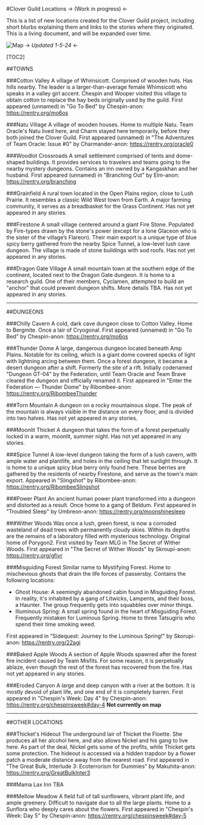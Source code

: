 #Clover Guild Locations
-> (Work in progress) <-

This is a list of new locations created for the Clover Guild project, including short blurbs explaining them and links to the stories where they originated. This is a living document, and will be expanded over time.

![Map](https://files.catbox.moe/2zu9ru.png)
-> *Updated 1-5-24* <-

[TOC2]

##TOWNS

###Cotton Valley
A village of Whimsicott. Comprised of wooden huts. Has hills nearby. The leader is a larger-than-average female Whimsicott who speaks in a valley girl accent. Chespin and Wooper visited this village to obtain cotton to replace the hay beds originally used by the guild.
First appeared (unnamed) in "Go To Bed" by Chespin-anon: https://rentry.org/mo6os

###Natu Village
A village of wooden houses. Home to multiple Natu. Team Oracle's Natu lived here, and Charm stayed here temporarily, before they both joined the Clover Guild.
First appeared (unnamed) in "The Adventures of Team Oracle: Issue #0" by Charmander-anon: https://rentry.org/oracle0

###Woodlot Crossroads
A small settlement comprised of tents and dome-shaped buildings. It provides services to travelers and teams going to the nearby mystery dungeons. Contains an inn owned by a Kangaskhan and her husband.
First appeared (unnamed) in "Branching Out" by Elm-anon: https://rentry.org/branching

###Grainfield
A rural town located in the Open Plains region, close to Lush Prairie. It resembles a classic Wild West town from Earth. A major farming community, it serves as a breadbasket for the Grass Continent.
Has not yet appeared in any stories.

###Firestone
A small village centered around a giant Fire Stone. Populated by Fire-types drawn by the stone's power (except for a lone Glaceon who is the sister of the village’s Flareon). Their main export is a unique type of blue spicy berry gathered from the nearby Spice Tunnel, a low-level lush cave dungeon. The village is made of stone buildings with sod roofs.
Has not yet appeared in any stories.

###Dragon Gate Village
A small mountain town at the southern edge of the continent, located next to the Dragon Gate dungeon. It is home to a research guild. One of their members, Cyclamen, attempted to build an "anchor" that could prevent dungeon shifts. More details TBA.
Has not yet appeared in any stories.


---


##DUNGEONS

###Chilly Cavern
A cold, dark cave dungeon close to Cotton Valley. Home to Bergmite. Once a lair of Cryogonal.
First appeared (unnamed) in "Go To Bed" by Chespin-anon: https://rentry.org/mo6os

###Thunder Dome
A large, dangerous dungeon located beneath Amp Plains. Notable for its ceiling, which is a giant dome covered specks of light with lightning arcing between them. Once a forest dungeon, it became a desert dungeon after a shift. Formerly the site of a rift. Initially codenamed "Dungeon GT-04" by the Federation, until Team Oracle and Team Brave cleared the dungeon and officially renamed it.
First appeared in "Enter the Federation — Thunder Dome" by Ribombee-anon: https://rentry.org/RibombeeThunder

###Torn Mountain
A dungeon on a rocky mountainous slope. The peak of the mountain is always visible in the distance on every floor, and is divided into two halves.
Has not yet appeared in any stories.

###Moonlit Thicket
A dungeon that takes the form of a forest perpetually locked in a warm, moonlit, summer night.
Has not yet appeared in any stories.

###Spice Tunnel
A low-level dungeon taking the form of a lush cavern, with ample water and plantlife, and holes in the ceiling that let sunlight through. It is home to a unique spicy blue berry only found here. These berries are gathered by the residents of nearby Firestone, and serve as the town's main export.
Appeared in "Slingshot" by Ribombee-anon: https://rentry.org/RibombeeSlingshot

###Power Plant
An ancient human power plant transformed into a dungeon and distorted as a result. Once home to a gang of Beldum.
First appeared in "Troubled Sleep" by Umbreon-anon: https://rentry.org/moonshinesleep

###Wither Woods
Was once a lush, green forest, is now a corroded wasteland of dead trees with permanently cloudy skies. Within its depths are the remains of a laboratory filled with mysterious technology. Original home of Porygon2. First visited by Team MLG in The Secret of Wither Woods.
First appeared in "The Secret of Wither Woods" by Skroupi-anon: https://rentry.org/gfivr

###Misguiding Forest
Similar name to Mystifying Forest. Home to mischevious ghosts that drain the life forces of passersby. Contains the following locations:
- Ghost House: A seemingly abandoned cabin found in Misguiding Forest. In reality, it's inhabited by a gang of Litwicks, Lampents, and their boss, a Haunter. The group frequently gets into squabbles over minor things.
- Illuminous Spring: A small spring found in the heart of Misguiding Forest. Frequently mistaken for Luminous Spring. Home to three Tatsugiris who spend their time smoking weed.

First appeared in "Sidequest: Journey to the Luminous Spring!" by Skorupi-anon: https://rentry.org/22agi

###Baked Apple Woods
A section of Apple Woods spawned after the forest fire incident caused by Team Misfits. For some reason, it is perpetually ablaze, even though the rest of the forest has recovered from the fire.
Has not yet appeared in any stories.

###Eroded Canyon
A large and deep canyon with a river at the bottom. It is mostly devoid of plant life, and one end of it is completely barren.
First appeared in "Chespin's Week: Day 4" by Chespin-anon: https://rentry.org/chespinsweek#day-4
**Not currently on map**


---


##OTHER LOCATIONS

###Thicket's Hideout
The underground lair of Thicket the Floette. She produces all her alcohol here, and also allows Nickel and his gang to live here. As part of the deal, Nickel gets some of the profits, while Thicket gets some protection. The hideout is accessed via a hidden trapdoor by a flower patch a moderate distance away from the nearest road.
First appeared in "The Great Bulk, Interlude 3: Ecoterrorism for Dummies" by Makuhita-anon: https://rentry.org/GreatBulkInter3

###Mama Lax Inn
TBA

###Mellow Meadow
A field full of tall sunflowers, vibrant plant life, and ample greenery. Difficult to navigate due to all the large plants. Home to a Sunflora who deeply cares about the flowers.
First appeared in "Chespin's Week: Day 5" by Chespin-anon: https://rentry.org/chespinsweek#day-5